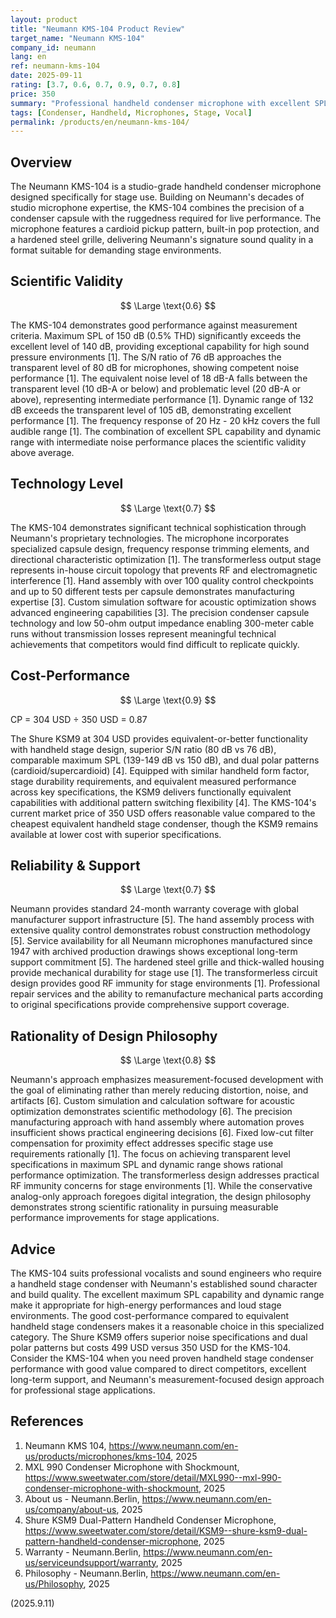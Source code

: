 ```yaml
---
layout: product
title: "Neumann KMS-104 Product Review"
target_name: "Neumann KMS-104"
company_id: neumann
lang: en
ref: neumann-kms-104
date: 2025-09-11
rating: [3.7, 0.6, 0.7, 0.9, 0.7, 0.8]
price: 350
summary: "Professional handheld condenser microphone with excellent SPL capability and reasonable cost-performance compared to equivalent handheld stage condensers"
tags: [Condenser, Handheld, Microphones, Stage, Vocal]
permalink: /products/en/neumann-kms-104/
---
```

## Overview

The Neumann KMS-104 is a studio-grade handheld condenser microphone designed specifically for stage use. Building on Neumann's decades of studio microphone expertise, the KMS-104 combines the precision of a condenser capsule with the ruggedness required for live performance. The microphone features a cardioid pickup pattern, built-in pop protection, and a hardened steel grille, delivering Neumann's signature sound quality in a format suitable for demanding stage environments.

## Scientific Validity

$$ \Large \text{0.6} $$

The KMS-104 demonstrates good performance against measurement criteria. Maximum SPL of 150 dB (0.5% THD) significantly exceeds the excellent level of 140 dB, providing exceptional capability for high sound pressure environments [1]. The S/N ratio of 76 dB approaches the transparent level of 80 dB for microphones, showing competent noise performance [1]. The equivalent noise level of 18 dB-A falls between the transparent level (10 dB-A or below) and problematic level (20 dB-A or above), representing intermediate performance [1]. Dynamic range of 132 dB exceeds the transparent level of 105 dB, demonstrating excellent performance [1]. The frequency response of 20 Hz - 20 kHz covers the full audible range [1]. The combination of excellent SPL capability and dynamic range with intermediate noise performance places the scientific validity above average.

## Technology Level

$$ \Large \text{0.7} $$

The KMS-104 demonstrates significant technical sophistication through Neumann's proprietary technologies. The microphone incorporates specialized capsule design, frequency response trimming elements, and directional characteristic optimization [1]. The transformerless output stage represents in-house circuit topology that prevents RF and electromagnetic interference [1]. Hand assembly with over 100 quality control checkpoints and up to 50 different tests per capsule demonstrates manufacturing expertise [3]. Custom simulation software for acoustic optimization shows advanced engineering capabilities [3]. The precision condenser capsule technology and low 50-ohm output impedance enabling 300-meter cable runs without transmission losses represent meaningful technical achievements that competitors would find difficult to replicate quickly.

## Cost-Performance

$$ \Large \text{0.9} $$

CP = 304 USD ÷ 350 USD = 0.87

The Shure KSM9 at 304 USD provides equivalent-or-better functionality with handheld stage design, superior S/N ratio (80 dB vs 76 dB), comparable maximum SPL (139-149 dB vs 150 dB), and dual polar patterns (cardioid/supercardioid) [4]. Equipped with similar handheld form factor, stage durability requirements, and equivalent measured performance across key specifications, the KSM9 delivers functionally equivalent capabilities with additional pattern switching flexibility [4]. The KMS-104's current market price of 350 USD offers reasonable value compared to the cheapest equivalent handheld stage condenser, though the KSM9 remains available at lower cost with superior specifications.

## Reliability & Support

$$ \Large \text{0.7} $$

Neumann provides standard 24-month warranty coverage with global manufacturer support infrastructure [5]. The hand assembly process with extensive quality control demonstrates robust construction methodology [5]. Service availability for all Neumann microphones manufactured since 1947 with archived production drawings shows exceptional long-term support commitment [5]. The hardened steel grille and thick-walled housing provide mechanical durability for stage use [1]. The transformerless circuit design provides good RF immunity for stage environments [1]. Professional repair services and the ability to remanufacture mechanical parts according to original specifications provide comprehensive support coverage.

## Rationality of Design Philosophy

$$ \Large \text{0.8} $$

Neumann's approach emphasizes measurement-focused development with the goal of eliminating rather than merely reducing distortion, noise, and artifacts [6]. Custom simulation and calculation software for acoustic optimization demonstrates scientific methodology [6]. The precision manufacturing approach with hand assembly where automation proves insufficient shows practical engineering decisions [6]. Fixed low-cut filter compensation for proximity effect addresses specific stage use requirements rationally [1]. The focus on achieving transparent level specifications in maximum SPL and dynamic range shows rational performance optimization. The transformerless design addresses practical RF immunity concerns for stage environments [1]. While the conservative analog-only approach foregoes digital integration, the design philosophy demonstrates strong scientific rationality in pursuing measurable performance improvements for stage applications.

## Advice

The KMS-104 suits professional vocalists and sound engineers who require a handheld stage condenser with Neumann's established sound character and build quality. The excellent maximum SPL capability and dynamic range make it appropriate for high-energy performances and loud stage environments. The good cost-performance compared to equivalent handheld stage condensers makes it a reasonable choice in this specialized category. The Shure KSM9 offers superior noise specifications and dual polar patterns but costs 499 USD versus 350 USD for the KMS-104. Consider the KMS-104 when you need proven handheld stage condenser performance with good value compared to direct competitors, excellent long-term support, and Neumann's measurement-focused design approach for professional stage applications.

## References

1. Neumann KMS 104, https://www.neumann.com/en-us/products/microphones/kms-104, 2025
2. MXL 990 Condenser Microphone with Shockmount, https://www.sweetwater.com/store/detail/MXL990--mxl-990-condenser-microphone-with-shockmount, 2025
3. About us - Neumann.Berlin, https://www.neumann.com/en-us/company/about-us, 2025
4. Shure KSM9 Dual-Pattern Handheld Condenser Microphone, https://www.sweetwater.com/store/detail/KSM9--shure-ksm9-dual-pattern-handheld-condenser-microphone, 2025
5. Warranty - Neumann.Berlin, https://www.neumann.com/en-us/serviceundsupport/warranty, 2025
6. Philosophy - Neumann.Berlin, https://www.neumann.com/en-us/Philosophy, 2025

(2025.9.11)